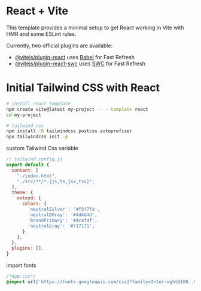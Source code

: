 # React + Vite

This template provides a minimal setup to get React working in Vite with HMR and some ESLint rules.

Currently, two official plugins are available:

- [@vitejs/plugin-react](https://github.com/vitejs/vite-plugin-react/blob/main/packages/plugin-react/README.md) uses [Babel](https://babeljs.io/) for Fast Refresh
- [@vitejs/plugin-react-swc](https://github.com/vitejs/vite-plugin-react-swc) uses [SWC](https://swc.rs/) for Fast Refresh

# Initial Tailwind CSS with React
```bash
# install react template
npm create vite@latest my-project -- --template react
cd my-project

# tailwind css
npm install -D tailwindcss postcss autoprefixer
npx tailwindcss init -p
```

custom Tailwind Css variable
```js
// tailwind.config.js
export default {
  content: [
    "./index.html",
    "./src/**/*.{js,ts,jsx,tsx}",
  ],
  theme: {
    extend: {
      colors: {
        'neutralSilver': '#f5f7fa',
        'neutralDGray': '#4d4d4d',
        'brandPrimary': '#4caf4f',
        'neutralGray': '#717171',
      }
    },
  },
  plugins: [],
}
```

import fonts
```css
/*App.css*/
@import url('https://fonts.googleapis.com/css2?family=Inter:wght@100..900&display=swap');
```